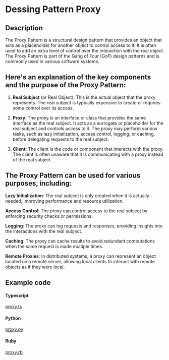 # Dessing Pattern Proxy

## Description

The Proxy Pattern is a structural design pattern that provides an object that acts as a placeholder for another object to control access to it. It is often used to add an extra level of control over the interaction with the real object. The Proxy Pattern is part of the Gang of Four (GoF) design patterns and is commonly used in various software systems.

## Here's an explanation of the key components and the purpose of the Proxy Pattern:

1. **Real Subject** (or Real Object): This is the actual object that the proxy represents. The real subject is typically expensive to create or requires some control over its access.

1. **Proxy**: The proxy is an interface or class that provides the same interface as the real subject. It acts as a surrogate or placeholder for the real subject and controls access to it. The proxy may perform various tasks, such as lazy initialization, access control, logging, or caching, before delegating requests to the real subject.

1. **Client**: The client is the code or component that interacts with the proxy. The client is often unaware that it is communicating with a proxy instead of the real subject.

## The Proxy Pattern can be used for various purposes, including:

**Lazy Initialization**: The real subject is only created when it is actually needed, improving performance and resource utilization.

**Access Control**: The proxy can control access to the real subject by enforcing security checks or permissions.

**Logging**: The proxy can log requests and responses, providing insights into the interactions with the real subject.

**Caching**: The proxy can cache results to avoid redundant computations when the same request is made multiple times.

**Remote Proxies**: In distributed systems, a proxy can represent an object located on a remote server, allowing local clients to interact with remote objects as if they were local.

## Example code

<!-- tabs:start -->

#### **Typescript**

[proxy.ts](https://raw.githubusercontent.com/jeresoftx/design-patterns/main/src/behavioralPatterns/proxy/proxy.ts ':include :type=code')

#### **Python**

[proxy.py](https://raw.githubusercontent.com/jeresoftx/design-patterns/main/src/behavioralPatterns/proxy/proxy.py ':include :type=code')

#### **Ruby**

[proxy.rb](https://raw.githubusercontent.com/jeresoftx/design-patterns/main/src/behavioralPatterns/proxy/proxy.rb ':include :type=code')

<!-- tabs:end -->
